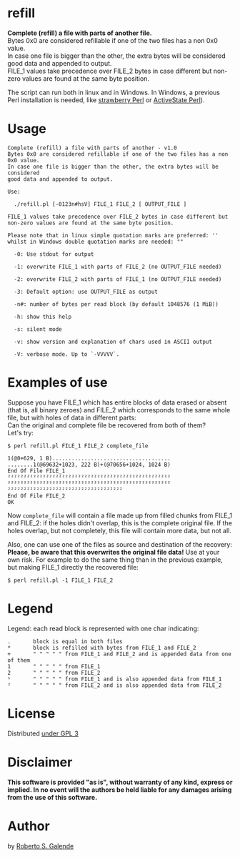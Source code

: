 refill
======

**Complete (refill) a file with parts of another file.**   
Bytes 0x0 are considered refillable if one of the two files has a non 0x0 value.   
In case one file is bigger than the other, the extra bytes will be considered good data and appended to output.   
FILE_1 values take precedence over FILE_2 bytes in case different but non-zero values are found at the same byte position.   

The script can run both in linux and in Windows. In Windows, a previous Perl installation is needed, like [strawberry Perl](http://strawberryperl.com/) or [ActiveState Perl](https://www.activestate.com/products/perl/)).

Usage
=====

    Complete (refill) a file with parts of another - v1.0
    Bytes 0x0 are considered refillable if one of the two files has a non 0x0 value.
    In case one file is bigger than the other, the extra bytes will be considered
    good data and appended to output.

    Use:

      ./refill.pl [-0123n#hsV] FILE_1 FILE_2 [ OUTPUT_FILE ]

    FILE_1 values take precedence over FILE_2 bytes in case different but
    non-zero values are found at the same byte position.

    Please note that in linux simple quotation marks are preferred: ''
    whilst in Windows double quotation marks are needed: ""

      -0: Use stdout for output

      -1: overwrite FILE_1 with parts of FILE_2 (no OUTPUT_FILE needed)

      -2: overwrite FILE_2 with parts of FILE_1 (no OUTPUT_FILE needed)

      -3: Default option: use OUTPUT_FILE as output

      -n#: number of bytes per read block (by default 1048576 (1 MiB))

      -h: show this help

      -s: silent mode

      -v: show version and explanation of chars used in ASCII output

      -V: verbose mode. Up to `-VVVVV`.


Examples of use
===============

Suppose you have FILE_1 which has entire blocks of data erased or absent (that is, all binary zeroes) and FILE_2 which corresponds to the same whole file, but with holes of data in different parts:   
Can the original and complete file be recovered from both of them?   
Let's try:   

    $ perl refill.pl FILE_1 FILE_2 complete_file

    1(@0+629, 1 B).....................................
    ........1(@69632+1023, 222 B)+(@70656+1024, 1024 B)
    End Of File FILE_1
    ²²²²²²²²²²²²²²²²²²²²²²²²²²²²²²²²²²²²²²²²²²²²²²²²²²²
    ²²²²²²²²²²²²²²²²²²²²²²²²²²²²²²²²²²²²²²²²²²²²²²²²²²²
    ²²²²²²²²²²²²²²²²²²²²²²²²²²²²²²²²²²²²
    End Of File FILE_2
    OK

Now `complete_file` will contain a file made up from filled chunks from FILE_1 and FILE_2: if the holes didn't overlap, this is the complete original file. If the holes overlap, but not completely, this file will contain more data, but not all.

Also, one can use one of the files as source and destination of the recovery: **Please, be aware that this overwrites the original file data!** Use at your own risk. For example to do the same thing than in the previous example, but making FILE_1 directly the recovered file:

    $ perl refill.pl -1 FILE_1 FILE_2

Legend
======

Legend: each read block is represented with one char indicating:

    .       block is equal in both files
    *       block is refilled with bytes from FILE_1 and FILE_2
    +       " " " " " from FILE_1 and FILE_2 and is appended data from one of them
    1       " " " " " from FILE_1
    2       " " " " " from FILE_2
    ¹       " " " " " from FILE_1 and is also appended data from FILE_1
    ²       " " " " " from FILE_2 and is also appended data from FILE_2

License
=======

Distributed [under GPL 3](http://www.gnu.org/licenses/gpl-3.0.html)

Disclaimer
==========

**This software is provided "as is", without warranty of any kind, express or implied. In no event will the authors be held liable for any damages arising from the use of this software.**

Author
======

by [Roberto S. Galende](loopidle@gmail.com)   